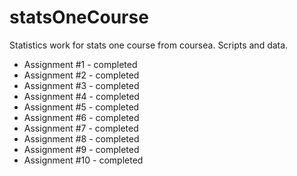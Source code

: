 statsOneCourse
==============

Statistics work for stats one course from coursea. Scripts and data.

* Assignment #1 - completed
* Assignment #2 - completed
* Assignment #3 - completed
* Assignment #4 - completed 
* Assignment #5 - completed
* Assignment #6 - completed
* Assignment #7 - completed
* Assignment #8 - completed
* Assignment #9 - completed
* Assignment #10 - completed
